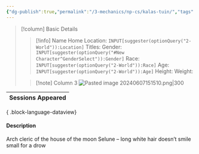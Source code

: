 ```yaml
---
{"dg-publish":true,"permalink":"/3-mechanics/np-cs/kalas-tuin/","tags":["NPC"],"created":"2025-02-26T20:41:30.211-05:00","updated":"2025-02-26T20:48:56.704-05:00"}
---
```


> [!column] Basic Details
>> [!info] Name
>> Home Location: `INPUT[suggester(optionQuery("2-World")):Location]` 
>> Titles:
>> Gender: `INPUT[suggester(optionQuery("#New Character^GenderSelect")):Gender]`
>> Race: `INPUT[suggester(optionQuery("2-World")):Race]`
>> Age: `INPUT[suggester(optionQuery("2-World")):Age]`
>> Height:
>> Weight:
>
>> [!note] Column 3
>> ![Pasted image 20240607151510.png|300](/img/user/z_Assets/Pasted%20image%2020240607151510.png)

| Sessions Appeared |
| ----------------- |

{ .block-language-dataview}

#### Description
Arch cleric of the house of the moon Selune – long white hair doesn’t smile small for a drow

